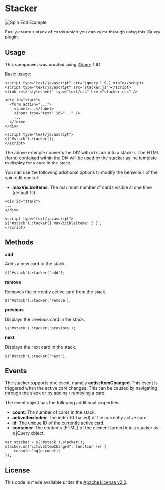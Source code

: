 # Stacker

![Spin Edit Example](http://geersch.github.com/stacker/images/example.png)

Easily create a stack of cards which you can cylce through using this jQuery plugin.

## Usage

This component was created using [jQuery](http://code.jquery.com/jquery-1.9.1.min.js) 1.9.1.

Basic usage:

```
<script type="text/javascript" src="jquery-1.9.1.min"></script>
<script type="text/javascript" src="stacker.js"></script>
<link rel="stylesheet" type="text/css" href="stacker.css" />

<div id="stack">
  <form action="...">
    <label>...</label>
    <input type="text" id="..." />
    ...  
  </form>
</div>

<script type="text/javascript">
$('#stack').stacker();
</script>
```

The above example converts the DIV with id stack into a stacker. The HTML (form) contained within the DIV will be used by the stacker as the template to display for a card in the stack.

You can use the following additional options to modify the behaviour of the spin edit control:

* **maxVisibleItems**: The maximum number of cards visible at one time (default 10). 

```
<div id="stack">
...
</div>

<script type="text/javascript">
$('#stack').stacker({ maxVisibleItems: 5 });
</script>
```

## Methods

**add**

Adds a new card to the stack.

```
$('#stack').stacker('add');
```

**remove**

Removes the currently active card from the stack.

```
$('#stack').stacker('remove');
```

**previous**

Displays the previous card in the stack.

```
$('#stack').stacker('previous');
```

**next**

Displays the next card in the stack.

```
$('#stack').stacker('next');
```

## Events

The stacker supports one event, namely **activeItemChanged**. This event is triggered when the active card changes. 
This can be caused by navigating through the stack or by adding / removing a card.

The event object has the following additional properties:

* **count**: The number of cards in the stack.
* **activeItemIndex**: The index (0-based) of the currently active card.
* **id**: The unique ID of the currently active card.
* **container**: The contents (HTML) of the element turned into a stacker as a jQuery object.

```
var stacker = $('#stack').stacker();
stacker.on("activeItemChanged", function (e) {
    console.log(e.count);
});
```

## License

This code is made available under the [Apache License v2.0](http://www.apache.org/licenses/LICENSE-2.0).
